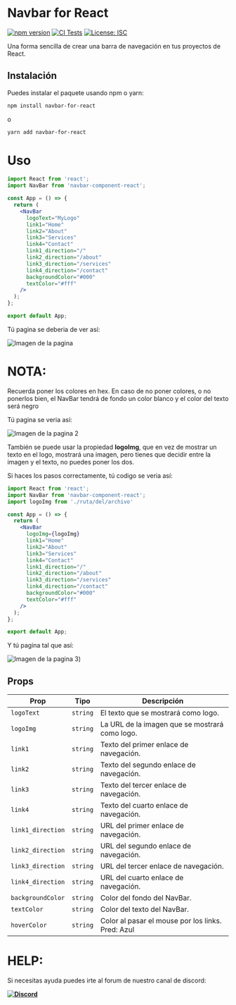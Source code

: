 # Navbar for React

[![npm version](https://badge.fury.io/js/navbar-for-react.svg)](https://badge.fury.io/js/navbar-for-react)
[![CI Tests](https://github.com/TGSsirrett31/navbar-for-react/actions/workflows/ci.yml/badge.svg)](https://github.com/TGSsirrett31/navbar-for-react/actions/workflows/ci.yml)
[![License: ISC](https://img.shields.io/badge/License-ISC-blue.svg)](https://opensource.org/licenses/ISC)

Una forma sencilla de crear una barra de navegación en tus proyectos de React.

## Instalación

Puedes instalar el paquete usando npm o yarn:

```bash
npm install navbar-for-react
```
o
```bash
yarn add navbar-for-react
```

# Uso

```jsx
import React from 'react';
import NavBar from 'navbar-component-react';

const App = () => {
  return (
    <NavBar 
      logoText="MyLogo"
      link1="Home"
      link2="About"
      link3="Services"
      link4="Contact"
      link1_direction="/"
      link2_direction="/about"
      link3_direction="/services"
      link4_direction="/contact"
      backgroundColor="#000"
      textColor="#fff"
    />
  );
};

export default App;
```

Tú pagina se deberia de ver así:

![Imagen de la pagina](https://i.postimg.cc/jjgC9rNW/img.png)

# NOTA:

Recuerda poner los colores en hex. En caso de no poner colores, o no ponerlos bien, el NavBar tendrá de fondo un color blanco y el color del texto será negro

Tú pagina se veria así:

![Imagen de la pagina 2](https://i.postimg.cc/Ssnjbt7g/img2.png)

También se puede usar la propiedad **logoImg**, que en vez de mostrar un texto en el logo, mostrará una imagen, pero tienes que decidir entre la imagen y el texto, no puedes poner los dos.

Si haces los pasos correctamente, tú codigo se veria así:

```jsx
import React from 'react';
import NavBar from 'navbar-component-react';
import logoImg from './ruta/del/archivo'

const App = () => {
  return (
    <NavBar 
      logoImg={logoImg}
      link1="Home"
      link2="About"
      link3="Services"
      link4="Contact"
      link1_direction="/"
      link2_direction="/about"
      link3_direction="/services"
      link4_direction="/contact"
      backgroundColor="#000"
      textColor="#fff"
    />
  );
};

export default App;
```

Y tú pagina tal que así:

![Imagen de la pagina 3](https://i.postimg.cc/tg1T2KsR/img3.png))

## Props

| Prop               | Tipo     | Descripción                                         |
|--------------------|----------|-----------------------------------------------------|
| `logoText`         | `string` | El texto que se mostrará como logo.                 |
| `logoImg`          | `string` | La URL de la imagen que se mostrará como logo.      |
| `link1`            | `string` | Texto del primer enlace de navegación.              |
| `link2`            | `string` | Texto del segundo enlace de navegación.             |
| `link3`            | `string` | Texto del tercer enlace de navegación.              |
| `link4`            | `string` | Texto del cuarto enlace de navegación.              |
| `link1_direction`  | `string` | URL del primer enlace de navegación.                |
| `link2_direction`  | `string` | URL del segundo enlace de navegación.               |
| `link3_direction`  | `string` | URL del tercer enlace de navegación.                |
| `link4_direction`  | `string` | URL del cuarto enlace de navegación.                |
| `backgroundColor`  | `string` | Color del fondo del NavBar.                         |
| `textColor`        | `string` | Color del texto del NavBar.                         |
| `hoverColor`       | `string` | Color al pasar el mouse por los links. Pred: Azul   |

# HELP:

Si necesitas ayuda puedes irte al forum de nuestro canal de discord:

**[![Discord](https://img.shields.io/badge/Button-Click%20Here-blue)](https://discord.gg/C5ZZebVjcC)**